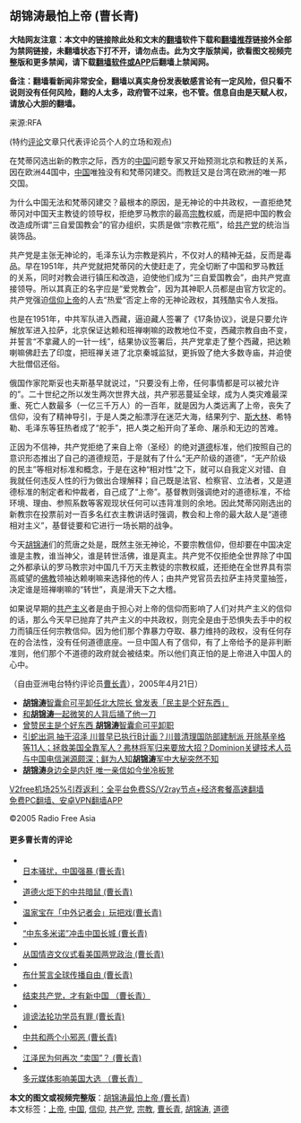  <h2>胡锦涛最怕上帝 (曹长青)</h2> <p class="notice"><b>大陆网友注意：本文中的链接除此处和文末的<a href="https://github.com/bannedbook/fanqiang" >翻墙</a>软件下载和<a href="https://github.com/killgcd/justmysocks/blob/master/README.md">翻墙推荐</a>链接外全部为禁网链接，未翻墙状态下打不开，请勿点击。此为文字版禁闻，欲看图文视频完整版和更多禁闻，请下载<a href="https://github.com/bannedbook/fanqiang">翻墙软件或APP</a>后翻墙上禁闻网。</p><p>备注：翻墙看新闻非常安全，翻墙以真实身份发表敏感言论有一定风险，但只看不说则没有任何风险，翻的人太多，政府管不过来，也不管。信息自由是天赋人权，请放心大胆的翻墙。</b></p>  <div class="entry"> <p>来源:RFA</p> <p> (特约<span class='wp_keywordlink_affiliate'><a href="https://www.bannedbook.org/bnews/comments/" title="新闻评论" target="_blank">评论</a></span>文章只代表评论员个人的立场和观点) </p> <p> 在梵蒂冈选出新的教宗之际，西方的<span class='wp_keywordlink_affiliate'><a href="https://www.bannedbook.org/" title="中国" target="_blank">中国</a></span>问题专家又开始预测北京和教廷的关系，因在欧洲44国中，<a href="https://www.bannedbook.org/bnews/tag/%E4%B8%AD%E5%9B%BD/" class="st_tag internal_tag" rel="tag" title="标签 中国 下的日志">中国</a>唯独没有和梵蒂冈建交。而教廷又是台湾在欧洲的唯一邦交国。 </p>  <p> 为什么中国无法和梵蒂冈建交？最根本的原因，是无神论的中共政权，一直拒绝梵蒂冈对中国天主教徒的领导权，拒绝罗马教宗的最高<a href="https://www.bannedbook.org/bnews/tag/%e5%ae%97%e6%95%99/" class="st_tag internal_tag" rel="tag" title="标签 宗教 下的日志">宗教</a>权威，而是把中国的教会改造成所谓“三自爱国教会”的官办组织，实质是做“宗教花瓶”，给<a href="https://www.bannedbook.org/bnews/tag/%e5%85%b1%e4%ba%a7%e5%85%9a/" class="st_tag internal_tag" rel="tag" title="标签 共产党 下的日志">共产党</a>的统治当装饰品。 </p> <p> 共产党是主张无神论的，毛泽东认为宗教是鸦片，不仅对人的精神无益，反而是毒品。早在1951年，共产党就把梵蒂冈的大使赶走了，完全切断了中国和罗马教廷的关系，同时对教会进行镇压和改造，迫使他们成为“三自爱国教会”，由共产党直接领导。所以其真正的名字应是“爱党教会”，因为其神职人员都是由官方钦定的。共产党强迫<a href="https://www.bannedbook.org/bnews/tag/%e4%bf%a1%e4%bb%b0/" class="st_tag internal_tag" rel="tag" title="标签 信仰 下的日志">信仰</a><a href="https://www.bannedbook.org/bnews/tag/%e4%b8%8a%e5%b8%9d/" class="st_tag internal_tag" rel="tag" title="标签 上帝 下的日志">上帝</a>的人去“热爱”否定上帝的无神论政权，其残酷实令人发指。 </p> <p> 也是在1951年，中共军队进入西藏，逼迫藏人签署了《17条协议》，说是只要允许解放军进入拉萨，北京保证达赖和班禅喇嘛的政教地位不变，西藏宗教自由不变，并誓言“不拿藏人的一针一线”，结果协议签署后，共产党拿走了整个西藏，把达赖喇嘛佛赶去了印度，把班禅关进了北京秦城监狱，更拆毁了绝大多数寺庙，并迫使大批僧侣还俗。 </p>  <p> 俄国作家陀斯妥也夫斯基早就说过，“只要没有上帝，任何事情都是可以被允许的”。二十世纪之所以发生两次世界大战，共产邪恶蔓延全球，成为人类灾难最深重、死亡人数最多（一亿三千万人）的一百年，就是因为人类远离了上帝，丧失了信仰，没有了精神导引，于是人类之船漂浮在迷茫大海，结果列宁、<span class='wp_keywordlink'><a href="https://www.bannedbook.org/forum2/topic1256.html" title="斯大林（上、中、下册）" target="_blank">斯大林</a></span>、希特勒、毛泽东等狂热者成了“舵手”，把人类之船开向了革命、屠杀和无边的苦难。 </p> <p> 正因为不信神，共产党拒绝了来自上帝（圣经）的绝对<a href="https://www.bannedbook.org/bnews/tag/%e9%81%93%e5%be%b7/" class="st_tag internal_tag" rel="tag" title="标签 道德 下的日志">道德</a>标准，他们按照自己的意识形态推出了自己的道德规范，于是就有了什么“无产阶级的道德”，“无产阶级的民主”等相对标准和概念，于是在这种“相对性”之下，就可以自我定义对错、自我就任何违反人性的行为做出合理解释；自己既是法官、检察官、立法者，又是道德标准的制定者和仲裁者，自己成了“上帝”。基督教则强调绝对的道德标准，不给环境、理由、参照系数等客观现状任何可以违背准则的余地。因此梵蒂冈刚选出的新教宗在投票前对一百多名红衣主教讲话时强调，教会和上帝的最大敌人是“道德相对主义”，基督徒要和它进行一场长期的战争。 </p> <p> 今天<a href="https://www.bannedbook.org/bnews/tag/%e8%83%a1%e9%94%a6%e6%b6%9b/" class="st_tag internal_tag" rel="tag" title="标签 胡锦涛 下的日志">胡锦涛</a>们的荒唐之处是，既然主张无神论，不要宗教信仰，但却要在中国决定谁是主教，谁当神父，谁是转世活佛，谁是真主。共产党不仅拒绝全世界除了中国之外都承认的罗马教宗对中国几千万天主教徒的宗教权威，还拒绝在全世界具有崇高威望的<span class='wp_keywordlink'><a href="https://www.qi-gong.me/buddhism/" title="佛教" target="_blank">佛教</a></span>领袖达赖喇嘛来选择他的传人；由共产党官员去拉萨主持灵童抽签，决定谁是班禅喇嘛的“转世”，真是滑天下之大稽。 </p>  <p> 如果说早期的<span class='wp_keywordlink'><a href="https://www.bannedbook.org/forum2/topic6177.html" title="《共产主义的终极目的》" target="_blank">共产主义</a></span>者是由于担心对上帝的信仰而影响了人们对共产主义的信仰的话，那么今天早已抛弃了共产主义的中共政权，则完全是由于恐惧失去手中的权力而镇压任何宗教信仰。因为他们那个靠暴力夺取、暴力维持的政权，没有任何存在的合法性，没有任何道德底座。一旦中国人有了信仰，有了上帝给予的是非判断准则，他们那个不道德的政府就会被结束。所以他们真正怕的是上帝进入中国人的心中。 </p> <p> （自由亚洲电台特约评论员<a href="https://www.bannedbook.org/bnews/tag/%e6%9b%b9%e9%95%bf%e9%9d%92/" class="st_tag internal_tag" rel="tag" title="标签 曹长青 下的日志">曹长青</a>），2005年4月21日） </p> <ul class='op-related-articles' title='相关阅读'> <li><a href='https://www.bannedbook.org/bnews/cbnews/20201210/1445247.html' target='_blank'><b>胡锦涛</b>智囊俞可平卸任北大院长 曾发表「民主是个好东西」</a></li> <li><a href='https://www.bannedbook.org/bnews/cnnews/20201210/1445067.html' target='_blank'>和<b>胡锦涛</b>一起微笑的人背后捅了他一刀</a></li> <li><a href='https://www.bannedbook.org/bnews/comments/20201209/1444587.html' target='_blank'>曾赞民主是个好东西 <b>胡锦涛</b>智囊俞可平卸职</a></li> <li><a href='https://www.bannedbook.org/bnews/bannedvideo/20201128/1438674.html' target='_blank'>引蛇出洞 抽干沼泽 川普早已执行B计画？川普清理国防部建制派 开除基辛格等11人；拯救美国全靠军人？弗林将军归来要放大招？Dominion关键技术人员与中国电信渊源颇深；鲜为人知<b>胡锦涛</b>军中大秘突然不知</a></li> <li><a href='https://www.bannedbook.org/bnews/comments/20201123/1435550.html' target='_blank'><b>胡锦涛</b>身边全是内奸 唯一亲信如今坐冷板凳</a></li> </ul> <p class="texttj"> <a href="https://github.com/bannedbook/fanqiang/wiki/V2ray%E6%9C%BA%E5%9C%BA" target="_blank">V2free机场25%引荐返利：全平台免费SS/V2ray节点+经济套餐高速翻墙</a><br/> <a href="https://github.com/bannedbook/fanqiang/wiki/%E7%A6%81%E9%97%BB%E7%BD%91%E5%AE%89%E5%8D%93%E7%BF%BB%E5%A2%99%E6%96%B0%E9%97%BBAPP" target="_blank">免费PC翻墙、安卓VPN翻墙APP</a></p><p>©2005 Radio Free Asia </p>  <h4> 更多曹长青的评论<br /> </h4> <ul> <li> <a href="/mandarin/pinglun/ccq-20050414.html"><br /> 日本骚扰，中国强暴 (曹长青)<br /> </a> </li> <li> <a href="/mandarin/pinglun/ccq-20050407.html"><br /> 道德火炬下的中共暗鼠 (曹长青)<br /> </a> </li> <li> <a href="/mandarin/pinglun/ccq-20050317.html"><br /> 温家宝在「中外记者会」玩把戏(曹长青)<br /> </a> </li> <li> <a href="/mandarin/pinglun/ccq-20050303.html"><br /> “中东多米诺”冲击中国长城 (曹长青)<br /> </a> </li> <li> <a href="/mandarin/pinglun/ccq-20050203.html"><br /> 从国情咨文仪式看美国两党政治 (曹长青)<br /> </a> </li> <li> <a href="/mandarin/pinglun/ccq-20050120.html"><br /> 布什誓言全球传播自由 (曹长青)<br /> </a> </li> <li> <a href="/mandarin/pinglun/ccq-20041216.html"><br /> 结束共产党，才有新中国 （曹长青）<br /> </a> </li> <li> <a href="/mandarin/pinglun/ccq-20041118.html"><br /> 诽谤法轮功学员有罪 (曹长青)<br /> </a> </li> <li> <a href="/mandarin/pinglun/ccq-20041111.html"><br /> 中共和两个小邪恶 (曹长青)<br /> </a> </li> <li> <a href="/mandarin/pinglun/ccq-20041021.html"><br /> 江泽民为何再次 “卖国”？ (曹长青)<br /> </a> </li> <li> <a href="/mandarin/pinglun/ccq-20041018.html"><br /> 多元媒体影响美国大选 （曹长青）<br /> </a> </li> </ul> </p><a name='sharetosocial'></a>       <div><b>本文的图文或视频完整版</b>：<a href='https://www.bannedbook.org/bnews/comments/20201216/1448825.html'>胡锦涛最怕上帝 (曹长青)</a></div>  </div><!--END ENTRY--> <div class="postfooter"> <div>本文标签：<a href="https://www.bannedbook.org/bnews/tag/%e4%b8%8a%e5%b8%9d/" rel="tag">上帝</a>, <a href="https://www.bannedbook.org/bnews/tag/%E4%B8%AD%E5%9B%BD/" rel="tag">中国</a>, <a href="https://www.bannedbook.org/bnews/tag/%e4%bf%a1%e4%bb%b0/" rel="tag">信仰</a>, <a href="https://www.bannedbook.org/bnews/tag/%e5%85%b1%e4%ba%a7%e5%85%9a/" rel="tag">共产党</a>, <a href="https://www.bannedbook.org/bnews/tag/%e5%ae%97%e6%95%99/" rel="tag">宗教</a>, <a href="https://www.bannedbook.org/bnews/tag/%e6%9b%b9%e9%95%bf%e9%9d%92/" rel="tag">曹长青</a>, <a href="https://www.bannedbook.org/bnews/tag/%e8%83%a1%e9%94%a6%e6%b6%9b/" rel="tag">胡锦涛</a>, <a href="https://www.bannedbook.org/bnews/tag/%e9%81%93%e5%be%b7/" rel="tag">道德</a></div>  </div><!--END POSTFOOTER--> 